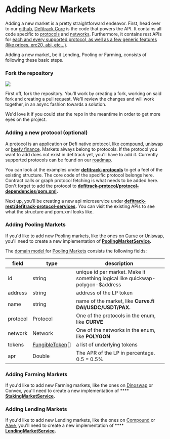 # Adding New Markets

Adding a new market is a pretty straightforward endeavor. First, head over to our [github.](https://github.com/defitrack) [Defitrack Core](https://github.com/defitrack/defitrack-core) is the code that powers the API. It contains all code specific to [protocols](https://github.com/defitrack/defitrack-core/tree/main/defitrack-protocols) and [networks](https://github.com/defitrack/defitrack-core/tree/main/defitrack-blockchains). Furthermore, it contains rest APIs for [each and every supported protocol, as well as a few generic features (like prices, erc20, abi, etc...)](https://github.com/defitrack/defitrack-core/tree/main/defitrack-rest).&#x20;

Adding a new market, be it Lending, Pooling or Farming, consists of following these basic steps.

### Fork the repository

![](../../.gitbook/assets/Screenshot\_20220530\_092551.png)

First off, fork the repository. You'll work by creating a fork, working on said fork and creating a pull request. We'll review the changes and will work together, in an async fashion towards a solution.

We'd love it if you could star the repo in the meantime in order to get more eyes on the project.

### Adding a new protocol (optional)&#x20;

A protocol is an application or Defi native protocol, like [compound](https://compound.finance/), [uniswap](https://uniswap.org/) or [beefy finance](https://beefy.finance/). Markets always belong to protocols. If the protocol you want to add does not exist in defitrack yet, you'll have to add it. Currently supported protocols can be found on our [roadmap](../../general/supported-protocols/).

You can look at the examples under [**defitrack-protocols**](https://github.com/defitrack/defitrack-core/tree/main/defitrack-protocols) to get a feel of the existing structure. The core code of the specific protocol belongs here. Contract calls or graph protocol fetching is what needs to be added here. Don't forget to add the protocol to [**defitrack-protocol/protocol-dependencies**/**pom.xml**](https://github.com/defitrack/defitrack-core/tree/main/defitrack-protocols/protocol-dependencies/pom.xml)**.**&#x20;

Next up, you'll be creating a new api microservice under [**defitrack-rest/defitrack-protocol-services**](https://github.com/defitrack/defitrack-core/tree/main/defitrack-rest/defitrack-protocol-services)**.** You can visit the existing APIs to see what the structure and pom.xml looks like.&#x20;

### Adding Pooling Markets

If you'd like to add new Pooling markets, like the ones on [Curve](https://github.com/defitrack/defitrack-core/blob/main/defitrack-rest/defitrack-protocol-services/defitrack-curve/src/main/java/io/defitrack/protocol/curve/staking/CurveEthereumPoolingMarketService.kt) or [Uniswap](https://github.com/defitrack/defitrack-core/blob/main/defitrack-rest/defitrack-protocol-services/defitrack-uniswap/src/main/java/io/defitrack/protocol/uniswap/pooling/UniswapEthereumPoolingMarketService.kt), you'll need to create a new implementation of [**PoolingMarketService**](https://github.com/defitrack/defitrack-core/blob/main/defitrack-rest/defitrack-api/src/main/java/io/defitrack/pool/PoolingMarketService.kt)**.**&#x20;

The [domain model ](../domain-model/)for [Pooling Markets](../domain-model/pooling-market.md) consists the following fields:

| field    | type                                                  | description                                                                    |
| -------- | ----------------------------------------------------- | ------------------------------------------------------------------------------ |
| id       | string                                                | unique id per market. Make it something logical like quickwap-polygon-$address |
| address  | string                                                | address of the LP token                                                        |
| name     | string                                                | name of the market, like **Curve.fi DAI/USDC/USDT/PAX.**                       |
| protocol | Protocol                                              | One of the protocols in the enum, like **CURVE**                               |
| network  | Network                                               | One of the networks in the enum, like **POLYGON**                              |
| tokens   | [FungibleToken](../domain-model/fungible-token.md)\[] | a list of underlying tokens                                                    |
| apr      | Double                                                | The APR of the LP in percentage. 0.5 = 0.5%                                    |

### Adding **Farming** Markets

If you'd like to add new Farming markets, like the ones on [Dinoswap](https://github.com/defitrack/defitrack-core/blob/main/defitrack-rest/defitrack-protocol-services/defitrack-dinoswap/src/main/java/io/defitrack/protocol/dinoswap/staking/DinoswapStakingMarketService.kt) or Convex, you'll need to create a new implementation of **** [**StakingMarketService**](https://github.com/defitrack/defitrack-core/blob/main/defitrack-rest/defitrack-api/src/main/java/io/defitrack/staking/StakingMarketService.kt)**.**

### **Adding Lending Markets**

If you'd like to add new Lending markets, like the ones on [Compound](https://github.com/defitrack/defitrack-core/blob/main/defitrack-rest/defitrack-protocol-services/defitrack-compound/src/main/java/io/defitrack/protocol/compound/lending/CompoundLendingMarketService.kt) or [Aave](https://github.com/defitrack/defitrack-core/blob/main/defitrack-rest/defitrack-protocol-services/defitrack-aave/src/main/java/io/defitrack/protocol/aave/v3/lending/market/AaveV3OptimismLendingMarketProvider.kt), you'll need to create a new implementation of **** [**LendingMarketService**](https://github.com/defitrack/defitrack-core/blob/main/defitrack-rest/defitrack-api/src/main/java/io/defitrack/lending/LendingMarketService.kt)**.**&#x20;
